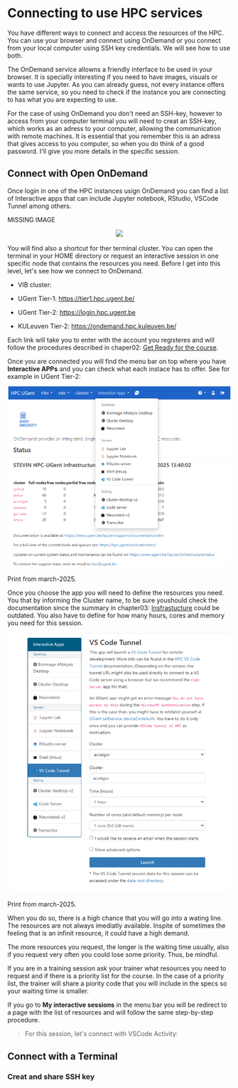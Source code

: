 <!--

author:   Tatiana Woller, Bruna Piereck, Alexander Botzki
email:    trainingandconferences@vib.be
version:  1.0.0
language: en
narrator: UK English Female

icon:     https://vib.be/sites/vib.sites.vib.be/files/logo_VIB_noTagline.svg

comment:  This document shall provide an entire compendium and course on the
          development of Open-courSes with [LiaScript](https://LiaScript.github.io).
          As the language and the systems grows, also this document will be updated.
          Feel free to fork or copy it, translations are very welcome...

script:   https://cdn.jsdelivr.net/chartist.js/latest/chartist.min.js
          https://felixhao28.github.io/JSCPP/dist/JSCPP.es5.min.js

link:     https://cdn.jsdelivr.net/chartist.js/latest/chartist.min.css
link:     https://cdnjs.cloudflare.com/ajax/libs/animate.css/4.1.1/animate.min.css
link:     https://raw.githubusercontent.com/vibbits/material-liascript/master/img/org.css
link:     https://cdnjs.cloudflare.com/ajax/libs/font-awesome/5.11.2/css/all.min.css
link:     https://fonts.googleapis.com/css2?family=Saira+Condensed:wght@300&display=swap
link:     https://fonts.googleapis.com/css2?family=Open+Sans&display=swap
link:     https://raw.githubusercontent.com/vibbits/material-liascript/master/vib-styles.css

@orcid: [@0](@1)<!--class="orcid-logo-for-author-list"-->


# Connecting to use HPC services

You have different ways to connect and access the resources of the HPC. You can use your browser and connect using OnDemand or you connect from your local computer using SSH key credentials. We will see how to use both.

The OnDemand service allowns a friendly interface to be used in your browser. It is specially interesting if you need to have images, visuals or wants to use Jupyter.  As you can already guess, not every instance offers the same service, so you need to check if the instance you are connecting to has what you are expecting to use.

For the case of using OnDemand you don't need an SSH-key, however to access from your computer terminal you will need to creat an SSH-key, which works as an adress to your computer, allowing the communication with remote machines. It is essential that you remember this is an adress that gives access to you computer, so when you do think of a good password. I'll give you more details in the specific session.

## Connect with Open OnDemand

Once login in one of the HPC instances usign OnDemand you can find a list of Interactive apps that can include Jupyter notebook, RStudio, VSCode Tunnel among others. 

MISSING IMAGE
<center><img src="../images/...." width="500"/></center>

You will find also a shortcut for ther terminal cluster. You can open the terminal in your HOME directory or request an interactive session in one specific node that contains the resources you need. Before I get into this level, let's see how we connect to OnDemand.

* VIB cluster: 

* UGent Tier-1: https://tier1.hpc.ugent.be/ 

* UGent Tier-2: https://login.hpc.ugent.be

* KULeuven Tier-2: https://ondemand.hpc.kuleuven.be/ 

Each link will take you to enter with the account you registeres and will follow the procedures described in chaper02: [Get Ready for the course](../chapters/02_GetReady4course.md).

Once you are connected you will find the menu bar on top where you have **Interactive APPs** and you can check what each instace has to offer. See for example in UGent Tier-2:

<center><img src="../images/UGent-tier2-interactiveapps.png" width="500"/></center>

Print from march-2025.

Once you choose the app you will need to define the resources you need. You that by informing the Cluster name, to be sure youshould check the documentation since the summary in chapter03: [Insfrastucture](../chapters/03_Infrastructure.md) could be outdated. You also have to define for how many hours, cores and memory you need for this session.

<center><img src="../images/UGent-tier2-resources-request.png" width="500"/></center>

Print from march-2025.

When you do so, there is a high chance that you will go into a wating line. The resources are not always imediatly available. Inspite of sometimes the feeling that is an infinit resource, it could have a high demand. 

The more resources you request, the longer is the waiting time usually, also if you request very often you could lose some priority. Thus, be mindful.

If you are in a training session ask your trainer what resources you need to request and if there is a priority list for the course. In the case of a priority list, the trainer will share a piority code that you will include in the specs so your waiting time is smaller.

If you go to **My interactive sessions** in the menu bar you will be redirect to a page with the list of resources and will follow the same step-by-step procedure.

>
> For this session, let's connect with VSCode
> Activity:
>
>

## Connect with a Terminal

### Creat and share SSH key 

